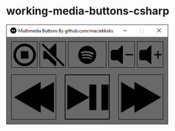 # working-media-buttons-csharp
![previev](https://raw.githubusercontent.com/maciekkoks/multimedia-buttons/main/previev.png)
